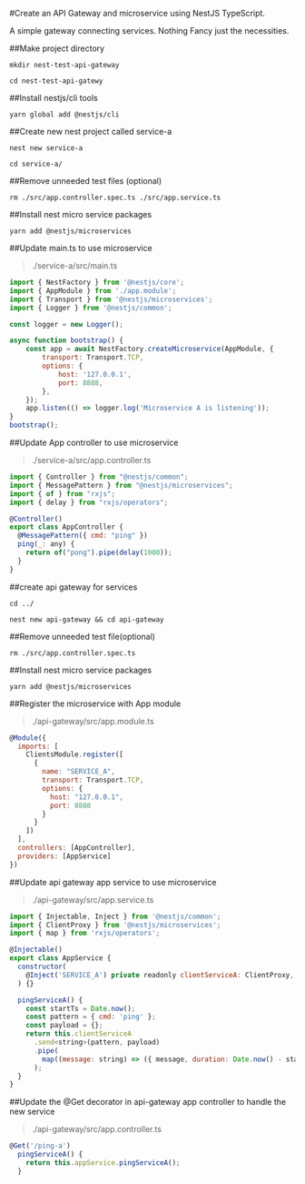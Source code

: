 #Create an API Gateway and microservice using NestJS TypeScript.
<p>A simple gateway connecting services. Nothing Fancy just the necessities.</p>


##Make project directory
```shell
mkdir nest-test-api-gateway

cd nest-test-api-gatewy
```
##Install nestjs/cli tools
```shell
yarn global add @nestjs/cli
```

##Create new nest project called service-a
```shell
nest new service-a

cd service-a/
```
##Remove unneeded test files (optional)
```shell
rm ./src/app.controller.spec.ts ./src/app.service.ts
```

##Install nest micro service packages
```shell
yarn add @nestjs/microservices
```

##Update main.ts to use microservice 
>./service-a/src/main.ts
```javascript
import { NestFactory } from '@nestjs/core';
import { AppModule } from './app.module';
import { Transport } from '@nestjs/microservices';
import { Logger } from '@nestjs/common';

const logger = new Logger();

async function bootstrap() {
    const app = await NestFactory.createMicroservice(AppModule, {
        transport: Transport.TCP,
        options: {
            host: '127.0.0.1',
            port: 8888,
        },
    });
    app.listen(() => logger.log('Microservice A is listening'));
}
bootstrap();

```
##Update App controller to use microservice 
>./service-a/src/app.controller.ts
```javascript
import { Controller } from "@nestjs/common";
import { MessagePattern } from "@nestjs/microservices";
import { of } from "rxjs";
import { delay } from "rxjs/operators";

@Controller()
export class AppController {
  @MessagePattern({ cmd: "ping" })
  ping(_: any) {
    return of("pong").pipe(delay(1000));
  }
}
```
##create api gateway for services
```shell
cd ../

nest new api-gateway && cd api-gateway
```
##Remove unneeded test file(optional)
```shell
rm ./src/app.controller.spec.ts
```
##Install nest micro service packages
```shell
yarn add @nestjs/microservices
```

##Register the microservice with App module 
>./api-gateway/src/app.module.ts
```javascript
@Module({
  imports: [
    ClientsModule.register([
      {
        name: "SERVICE_A",
        transport: Transport.TCP,
        options: {
          host: "127.0.0.1",
          port: 8888
        }
      }
    ])
  ],
  controllers: [AppController],
  providers: [AppService]
})
```
##Update api gateway app service to use microservice 
>./api-gateway/src/app.service.ts
```javascript
import { Injectable, Inject } from '@nestjs/common';
import { ClientProxy } from '@nestjs/microservices';
import { map } from 'rxjs/operators';

@Injectable()
export class AppService {
  constructor(
    @Inject('SERVICE_A') private readonly clientServiceA: ClientProxy,
  ) {}

  pingServiceA() {
    const startTs = Date.now();
    const pattern = { cmd: 'ping' };
    const payload = {};
    return this.clientServiceA
      .send<string>(pattern, payload)
      .pipe(
        map((message: string) => ({ message, duration: Date.now() - startTs })),
      );
  }
}
```
##Update the @Get decorator in api-gateway app controller to handle the new service
>./api-gateway/src/app.controller.ts
```javascript
@Get('/ping-a')
  pingServiceA() {
    return this.appService.pingServiceA();
  }
```

